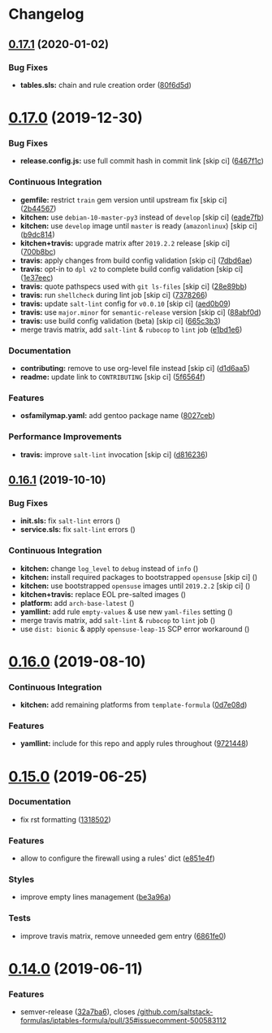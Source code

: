 # Changelog

## [0.17.1](https://github.com/saltstack-formulas/iptables-formula/compare/v0.17.0...v0.17.1) (2020-01-02)


### Bug Fixes

* **tables.sls:** chain and rule creation order ([80f6d5d](https://github.com/saltstack-formulas/iptables-formula/commit/80f6d5dfb2cd46b644dbdaab1f0cafd040f0ea13))

# [0.17.0](https://github.com/saltstack-formulas/iptables-formula/compare/v0.16.1...v0.17.0) (2019-12-30)


### Bug Fixes

* **release.config.js:** use full commit hash in commit link [skip ci] ([6467f1c](https://github.com/saltstack-formulas/iptables-formula/commit/6467f1ce0b97ca59b1d3c818815d41cf571b16ae))


### Continuous Integration

* **gemfile:** restrict `train` gem version until upstream fix [skip ci] ([2b44567](https://github.com/saltstack-formulas/iptables-formula/commit/2b4456745121de4616d8196bd1572acb78f04ea5))
* **kitchen:** use `debian-10-master-py3` instead of `develop` [skip ci] ([eade7fb](https://github.com/saltstack-formulas/iptables-formula/commit/eade7fbe10815ad4f9795b0dc262fb5c5e1a2b91))
* **kitchen:** use `develop` image until `master` is ready (`amazonlinux`) [skip ci] ([b9dc814](https://github.com/saltstack-formulas/iptables-formula/commit/b9dc8143688facbec3082ea379e22d87787e6bb4))
* **kitchen+travis:** upgrade matrix after `2019.2.2` release [skip ci] ([700b8bc](https://github.com/saltstack-formulas/iptables-formula/commit/700b8bc85cfa4e44064900fc52d46a6713da9e86))
* **travis:** apply changes from build config validation [skip ci] ([7dbd6ae](https://github.com/saltstack-formulas/iptables-formula/commit/7dbd6ae0383a4d8e53b0ed187387384eb88a1ed4))
* **travis:** opt-in to `dpl v2` to complete build config validation [skip ci] ([1e37eec](https://github.com/saltstack-formulas/iptables-formula/commit/1e37eec9ebbbf9867fc5fd9c8d5d1ac336f0785f))
* **travis:** quote pathspecs used with `git ls-files` [skip ci] ([28e89bb](https://github.com/saltstack-formulas/iptables-formula/commit/28e89bbe5653f81b07d2f2d72f93d4b667c95905))
* **travis:** run `shellcheck` during lint job [skip ci] ([7378266](https://github.com/saltstack-formulas/iptables-formula/commit/73782668b6379962cb7fd2e5145dc1ca91848adb))
* **travis:** update `salt-lint` config for `v0.0.10` [skip ci] ([aed0b09](https://github.com/saltstack-formulas/iptables-formula/commit/aed0b095b3b6054e9c157d6e9a3a6e324641904a))
* **travis:** use `major.minor` for `semantic-release` version [skip ci] ([88abf0d](https://github.com/saltstack-formulas/iptables-formula/commit/88abf0d062e2fc2a99289a6837da3880660b3f46))
* **travis:** use build config validation (beta) [skip ci] ([665c3b3](https://github.com/saltstack-formulas/iptables-formula/commit/665c3b3d18e504f5731ee99ba1dea13e977e7aee))
* merge travis matrix, add `salt-lint` & `rubocop` to `lint` job ([e1bd1e6](https://github.com/saltstack-formulas/iptables-formula/commit/e1bd1e6b4f393ce91b903826fb96398877ff8ca4))


### Documentation

* **contributing:** remove to use org-level file instead [skip ci] ([d1d6aa5](https://github.com/saltstack-formulas/iptables-formula/commit/d1d6aa55555c45f27f817ca9cc62470da98e2b27))
* **readme:** update link to `CONTRIBUTING` [skip ci] ([5f6564f](https://github.com/saltstack-formulas/iptables-formula/commit/5f6564f0543181db56c6a3d119ad4a5c98a8a40f))


### Features

* **osfamilymap.yaml:** add gentoo package name ([8027ceb](https://github.com/saltstack-formulas/iptables-formula/commit/8027ceb9715f02b12c8f328c8fefca09819522c2))


### Performance Improvements

* **travis:** improve `salt-lint` invocation [skip ci] ([d816236](https://github.com/saltstack-formulas/iptables-formula/commit/d816236d53ed3a09b53cd8af69cecdec4f8fe412))

## [0.16.1](https://github.com/saltstack-formulas/iptables-formula/compare/v0.16.0...v0.16.1) (2019-10-10)


### Bug Fixes

* **init.sls:** fix `salt-lint` errors ([](https://github.com/saltstack-formulas/iptables-formula/commit/65369c5))
* **service.sls:** fix `salt-lint` errors ([](https://github.com/saltstack-formulas/iptables-formula/commit/49a2c62))


### Continuous Integration

* **kitchen:** change `log_level` to `debug` instead of `info` ([](https://github.com/saltstack-formulas/iptables-formula/commit/21844a9))
* **kitchen:** install required packages to bootstrapped `opensuse` [skip ci] ([](https://github.com/saltstack-formulas/iptables-formula/commit/02b5b59))
* **kitchen:** use bootstrapped `opensuse` images until `2019.2.2` [skip ci] ([](https://github.com/saltstack-formulas/iptables-formula/commit/79c98ed))
* **kitchen+travis:** replace EOL pre-salted images ([](https://github.com/saltstack-formulas/iptables-formula/commit/98ee968))
* **platform:** add `arch-base-latest` ([](https://github.com/saltstack-formulas/iptables-formula/commit/2ba3a7c))
* **yamllint:** add rule `empty-values` & use new `yaml-files` setting ([](https://github.com/saltstack-formulas/iptables-formula/commit/8d94551))
* merge travis matrix, add `salt-lint` & `rubocop` to `lint` job ([](https://github.com/saltstack-formulas/iptables-formula/commit/4f0c67b))
* use `dist: bionic` & apply `opensuse-leap-15` SCP error workaround ([](https://github.com/saltstack-formulas/iptables-formula/commit/dccab80))

# [0.16.0](https://github.com/saltstack-formulas/iptables-formula/compare/v0.15.0...v0.16.0) (2019-08-10)


### Continuous Integration

* **kitchen:** add remaining platforms from `template-formula` ([0d7e08d](https://github.com/saltstack-formulas/iptables-formula/commit/0d7e08d))


### Features

* **yamllint:** include for this repo and apply rules throughout ([9721448](https://github.com/saltstack-formulas/iptables-formula/commit/9721448))

# [0.15.0](https://github.com/saltstack-formulas/iptables-formula/compare/v0.14.0...v0.15.0) (2019-06-25)


### Documentation

* fix rst formatting ([1318502](https://github.com/saltstack-formulas/iptables-formula/commit/1318502))


### Features

* allow to configure the firewall using a rules' dict ([e851e4f](https://github.com/saltstack-formulas/iptables-formula/commit/e851e4f))


### Styles

* improve empty lines management ([be3a96a](https://github.com/saltstack-formulas/iptables-formula/commit/be3a96a))


### Tests

* improve travis matrix, remove unneeded gem entry ([6861fe0](https://github.com/saltstack-formulas/iptables-formula/commit/6861fe0))

# [0.14.0](https://github.com/saltstack-formulas/iptables-formula/compare/v0.13.0...v0.14.0) (2019-06-11)


### Features

* semver-release ([32a7ba6](https://github.com/saltstack-formulas/iptables-formula/commit/32a7ba6)), closes [/github.com/saltstack-formulas/iptables-formula/pull/35#issuecomment-500583112](https://github.com//github.com/saltstack-formulas/iptables-formula/pull/35/issues/issuecomment-500583112)
